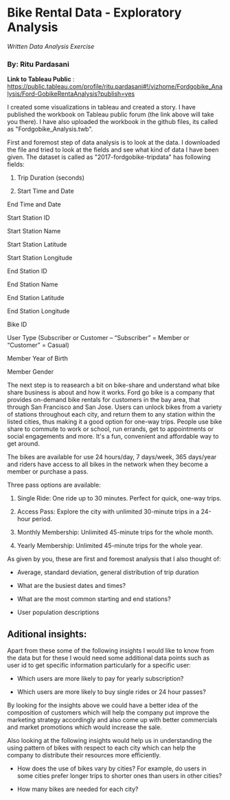 # Bike Rental Data - Exploratory Analysis 
_Written Data Analysis Exercise_

### By: Ritu Pardasani

**Link to Tableau Public** : https://public.tableau.com/profile/ritu.pardasani#!/vizhome/Fordgobike_Analysis/Ford-GobikeRentaAnalysis?publish=yes

I created some visualizations in tableau and created a story. I have published the workbook on Tableau public forum (the link above will take you there). I have also uploaded the workbook in the github files, its called as "Fordgobike_Analysis.twb".

First and foremost step of data analysis is to look at the data. I downloaded the file and tried to look at the fields and see what kind of data I have been given. The dataset is called as "2017-fordgobike-tripdata" has following fields:  


1. Trip Duration (seconds)<br>

2. Start Time and Date<br>

End Time and Date

Start Station ID

Start Station Name

Start Station Latitude

Start Station Longitude

End Station ID

End Station Name

End Station Latitude

End Station Longitude

Bike ID

User Type (Subscriber or Customer – “Subscriber” = Member or “Customer” = Casual)

Member Year of Birth

Member Gender

The next step is to reasearch a bit on bike-share and understand what bike share business is about and how it works. Ford go bike is a company that provides on-demand bike rentals for customers in the bay area, that through San Francisco and San Jose. Users can unlock bikes from a variety of stations throughout each city, and return them to any station within the listed cities, thus making it a good option for one-way trips. People use bike share to commute to work or school, run errands, get to appointments or social engagements and more. It's a fun, convenient and affordable way to get around.

The bikes are available for use 24 hours/day, 7 days/week, 365 days/year and riders have access to all bikes in the network when they become a member or purchase a pass. 

Three pass options are available:
1. Single Ride: One ride up to 30 minutes. Perfect for quick, one-way trips.


2. Access Pass: Explore the city with unlimited 30-minute trips in a 24-hour period.


3. Monthly Membership: Unlimited 45-minute trips for the whole month.


4. Yearly Membership: Unlimited 45-minute trips for the whole year.

As given by you, these are first and foremost analysis that I also thought of:

- Average, standard deviation, general distribution of trip duration


- What are the busiest dates and times?


- What are the most common starting and end stations?


- User population descriptions

## Aditional insights:

Apart from these some of the following insights I would like to know from the data but for these I would need some additional data points such as user id to get specific information particularly for a specific user:

- Which users are more likely to pay for yearly subscription?

- Which users are more likely to buy single rides or 24 hour passes? 

By looking for the insights above we could have a better idea of the composition of customers which will help the company put improve the marketing strategy accordingly and also come up with better commercials and market promotions which would increase the sale.

Also looking at the following insights would help us in understanding the using pattern of bikes with respect to each city which can help the company to distribute their resources more efficiently. 

- How does the use of bikes vary by cities? For example, do users in some cities prefer longer trips to shorter ones than users in other cities? 


- How many bikes are needed for each city? 

